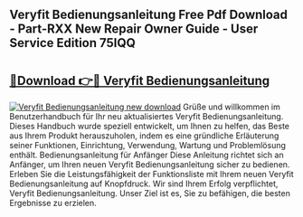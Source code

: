## Veryfit Bedienungsanleitung Free Pdf Download - Part-RXX New Repair Owner Guide - User Service Edition 75IQQ

# <h2><a href="http://df4v5p.blite.top/?on=Veryfit+Bedienungsanleitung">🔗Download 👉🔴 Veryfit Bedienungsanleitung</a></h2>

[![Veryfit Bedienungsanleitung new download](https://i.imgur.com/lujVjoI.png)](http://df4v5p.blite.top/?on=Veryfit+Bedienungsanleitung)
Grüße und willkommen im Benutzerhandbuch für Ihr neu aktualisiertes Veryfit Bedienungsanleitung. Dieses Handbuch wurde speziell entwickelt, um Ihnen zu helfen, das Beste aus Ihrem Produkt herauszuholen, indem es eine gründliche Erläuterung seiner Funktionen, Einrichtung, Verwendung, Wartung und Problemlösung enthält. Bedienungsanleitung für Anfänger Diese Anleitung richtet sich an Anfänger, um Ihren neuen Veryfit Bedienungsanleitung sicher zu bedienen. Erleben Sie die Leistungsfähigkeit der Funktionsliste mit Ihrem neuen Veryfit Bedienungsanleitung auf Knopfdruck. Wir sind Ihrem Erfolg verpflichtet, Veryfit Bedienungsanleitung. Unser Ziel ist es, Sie zu befähigen, die besten Ergebnisse zu erzielen.
